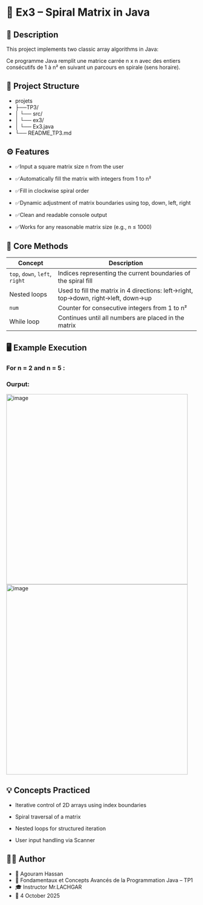 
# 🧮 **Ex3 – Spiral Matrix in Java**

## 📘 Description

This project implements two classic array algorithms in Java:

Ce programme Java remplit une matrice carrée n x n avec des entiers consécutifs de 1 à n² en suivant un parcours en spirale (sens horaire).

## 📂 Project Structure
- projets
- ├──TP3/
- │  └── src/
- │      └── ex3/
- │          └── Ex3.java
- └── README_TP3.md
## ⚙️ Features

- ✅Input a square matrix size n from the user

- ✅Automatically fill the matrix with integers from 1 to n²

- ✅Fill in clockwise spiral order

- ✅Dynamic adjustment of matrix boundaries using top, down, left, right

- ✅Clean and readable console output

- ✅Works for any reasonable matrix size (e.g., n ≤ 1000)

## 🧠 Core Methods
| Concept                        | Description                                                                        |
| ------------------------------ | ---------------------------------------------------------------------------------- |
| `top`, `down`, `left`, `right` | Indices representing the current boundaries of the spiral fill                     |
| Nested loops                   | Used to fill the matrix in 4 directions: left→right, top→down, right→left, down→up |
| `num`                          | Counter for consecutive integers from 1 to n²                                      |
| While loop                     | Continues until all numbers are placed in the matrix                               |

## 🖥️ Example Execution

### For n = 2 and n = 5 :
### Ourput:
<img width="480" height="504" alt="image" src="https://github.com/user-attachments/assets/8de1519b-cc65-4540-a950-469579d2936d" />
<img width="480" height="504" alt="image" src="https://github.com/user-attachments/assets/c9ff19a3-5e98-4c00-87c3-ba71e9f3ae05" />


## 💡 Concepts Practiced

- Iterative control of 2D arrays using index boundaries

- Spiral traversal of a matrix

- Nested loops for structured iteration

- User input handling via Scanner

## 🧑‍💻 Author

- 👤 Agouram Hassan
- 🏫 Fondamentaux et Concepts Avancés de la Programmation Java – TP1
- 🎓 Instructor	Mr.LACHGAR
- 📅 4	October 2025

